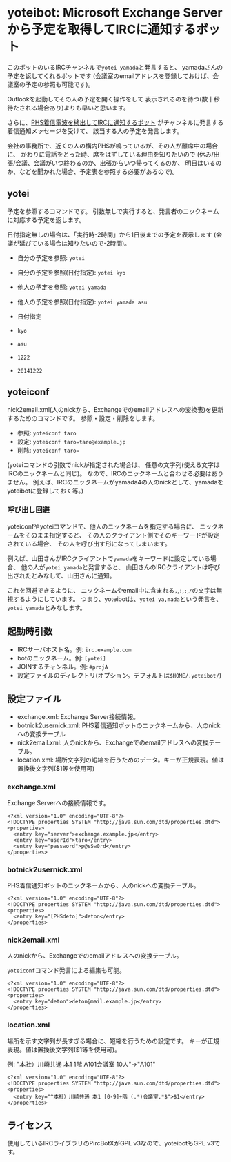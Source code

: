 # yoteibot: Microsoft Exchange Serverから予定を取得してIRCに通知するボット

このボットのいるIRCチャンネルで`yotei yamada`と発言すると、
yamadaさんの予定を返してくれるボットです
(会議室のemailアドレスを登録しておけば、会議室の予定の参照も可能です)。

Outlookを起動してその人の予定を開く操作をして
表示されるのを待つ(数十秒待たされる場合あり)よりも早いと思います。

さらに、[PHS着信電波を検出してIRCに通知するボット](https://github.com/deton/phsringnotify)
がチャンネルに発言する着信通知メッセージを受けて、
該当する人の予定を発言します。

会社の事務所で、近くの人の構内PHSが鳴っているが、その人が離席中の場合に、
かわりに電話をとった時、席をはずしている理由を知りたいので
(休み/出張/会議、会議がいつ終わるのか、出張からいつ帰ってくるのか、
明日はいるのか、などを聞かれた場合、予定表を参照する必要があるので)。

<!--
PhsRingNotifyデバイスが、PHS着信時にIRCに発言する通知メッセージを受けて、
該当する人の予定をExchange Serverから取得して、IRCに流すボットです。
-->

## yotei
予定を参照するコマンドです。
引数無しで実行すると、発言者のニックネームに対応する予定を返します。

日付指定無しの場合は、「実行時-2時間」から1日後までの予定を表示します
(会議が延びている場合は知りたいので-2時間)。

* 自分の予定を参照: `yotei`
* 自分の予定を参照(日付指定): `yotei kyo`
* 他人の予定を参照: `yotei yamada`
* 他人の予定を参照(日付指定): `yotei yamada asu`

* 日付指定
 * `kyo`
 * `asu`
 * `1222`
 * `20141222`

## yoteiconf
nick2email.xml(人のnickから、Exchangeでのemailアドレスへの変換表)を更新するためのコマンドです。
参照・設定・削除をします。

* 参照: `yoteiconf taro`
* 設定: `yoteiconf taro=taro@example.jp`
* 削除: `yoteiconf taro=`

<!--nickは、yoteiコマンドを引数無しで実行した場合は、発言者のニックネーム。-->

(yoteiコマンドの引数でnickが指定された場合は、
任意の文字列(使える文字はIRCのニックネームと同じ)。
なので、IRCのニックネームと合わせる必要はありません。
例えば、IRCのニックネームがyamada4の人のnickとして、yamadaをyoteibotに登録しておく等。)

### 呼び出し回避
yoteiconfやyoteiコマンドで、他人のニックネームを指定する場合に、
ニックネームをそのまま指定すると、
その人のクライアント側でそのキーワードが設定されている場合、
その人を呼び出す形になってしまいます。

例えば、山田さんがIRCクライアントで`yamada`をキーワードに設定している場合、
他の人が`yotei yamada`と発言すると、
山田さんのIRCクライアントは呼び出されたとみなして、山田さんに通知。

これを回避できるように、
ニックネームやemail中に含まれる`,`,`:`,`;`,`/`の文字は無視するようにしています。
つまり、yoteibotは、`yotei ya,mada`という発言を、`yotei yamada`とみなします。

<!--
呼び出しにならないようにするため、
`yotei ya,mada`のように、
ニックネームやemail中に`,`,`:`,`;`,`/`の文字を含められるようにしています。
-->

## 起動時引数
* IRCサーバホスト名。例: `irc.example.com`
* botのニックネーム。例: `[yotei]`
* JOINするチャンネル。例: `#projA`
* 設定ファイルのディレクトリ(オプション。デフォルトは`$HOME/.yoteibot/`)

## 設定ファイル
* exchange.xml: Exchange Server接続情報。
* botnick2usernick.xml: PHS着信通知ボットのニックネームから、人のnickへの変換テーブル
* nick2email.xml: 人のnickから、Exchangeでのemailアドレスへの変換テーブル。
* location.xml: 場所文字列の短縮を行うためのデータ。キーが正規表現。値は置換後文字列($1等を使用可)

### exchange.xml
Exchange Serverへの接続情報です。

```
<?xml version="1.0" encoding="UTF-8"?>
<!DOCTYPE properties SYSTEM "http://java.sun.com/dtd/properties.dtd">
<properties>
  <entry key="server">exchange.example.jp</entry>
  <entry key="userId">taro</entry>
  <entry key="password">p@sSw0rd</entry>
</properties>
```

### botnick2usernick.xml
PHS着信通知ボットのニックネームから、人のnickへの変換テーブル。

```
<?xml version="1.0" encoding="UTF-8"?>
<!DOCTYPE properties SYSTEM "http://java.sun.com/dtd/properties.dtd">
<properties>
  <entry key="[PHSdeto]">deton</entry>
</properties>
```

### nick2email.xml
人のnickから、Exchangeでのemailアドレスへの変換テーブル。

`yoteiconf`コマンド発言による編集も可能。

```
<?xml version="1.0" encoding="UTF-8"?>
<!DOCTYPE properties SYSTEM "http://java.sun.com/dtd/properties.dtd">
<properties>
  <entry key="deton">deton@mail.example.jp</entry>
</properties>
```

### location.xml
場所を示す文字列が長すぎる場合に、短縮を行うための設定です。
キーが正規表現。値は置換後文字列($1等を使用可)。

例: "本社）川崎共通 本1 1階 A101会議室 10人"→"A101"

```
<?xml version="1.0" encoding="UTF-8"?>
<!DOCTYPE properties SYSTEM "http://java.sun.com/dtd/properties.dtd">
<properties>
  <entry key="^本社）川崎共通 本1 [0-9]+階 (.*)会議室.*$">$1</entry>
</properties>
```

## ライセンス
使用しているIRCライブラリのPircBotXがGPL v3なので、yoteibotもGPL v3です。
